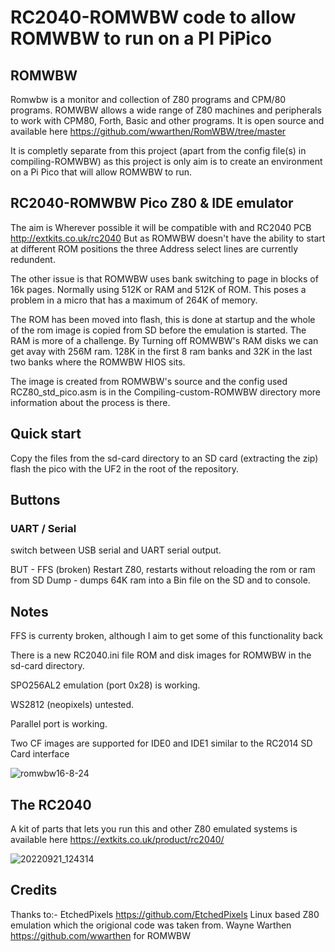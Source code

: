 # RC2040-ROMWBW code to allow ROMWBW to run on a PI PiPico 

## ROMWBW
Romwbw is a monitor and collection of Z80 programs and CPM/80 programs. ROMWBW allows a wide range of Z80 machines and peripherals to work with CPM80, Forth, Basic and other programs. 
It is open source and available here https://github.com/wwarthen/RomWBW/tree/master 

It is completly separate from this project (apart from the config file(s) in compiling-ROMWBW) as this project is only aim is to create an environment on a Pi Pico that will allow ROMWBW to run. 

## RC2040-ROMWBW Pico Z80 & IDE emulator
The aim is Wherever possible it will be compatible with and RC2040 PCB http://extkits.co.uk/rc2040
But as ROMWBW doesn't have the ability to start at different ROM positions the three Address select lines are currently redundent.

The other issue is that ROMWBW uses bank switching to page in blocks of 16k pages. Normally using 512K or RAM and 512K of ROM. This poses a problem in a micro that has a maximum of 264K of memory. 

The ROM has been moved into flash, this is done at startup and the whole of the rom image is copied from SD before the emulation is started. 
The RAM is more of a challenge. By Turning off ROMWBW's RAM disks we can get avay with 256M ram. 128K in the first 8 ram banks and 32K in the last two banks where the ROMWBW HIOS sits.

The image is created from ROMWBW's source and the config used RCZ80_std_pico.asm is in the Compiling-custom-ROMWBW directory
more information about the process is there.

## Quick start
Copy the files from the sd-card directory to an SD card (extracting the zip)
flash the pico with the UF2 in the root of the repository. 


## Buttons

### UART / Serial 
switch between USB serial and UART serial output. 

BUT - FFS (broken)
Restart Z80, restarts without reloading the rom or ram from SD
Dump - dumps 64K ram into a Bin file on the SD and to console.


## Notes
FFS is currenty broken, although I aim to get some of this functionality back

There is a new RC2040.ini file ROM and disk images for ROMWBW in the sd-card directory.

SPO256AL2 emulation (port 0x28) is working. 

WS2812 (neopixels) untested.

Parallel port is working.

Two CF images are supported for IDE0 and IDE1 similar to the RC2014 SD Card interface


![romwbw16-8-24](https://github.com/user-attachments/assets/60d47d1b-ad1c-487d-b0ce-a513a7ee87ff)

## The RC2040 
A kit of parts that lets you run this and other Z80 emulated systems is available here https://extkits.co.uk/product/rc2040/

![20220921_124314](https://github.com/user-attachments/assets/7536d248-94a7-4b19-8226-6467483e52bd)

## Credits
Thanks to:-
EtchedPixels https://github.com/EtchedPixels Linux based Z80 emulation which the origional code was taken from.
Wayne Warthen https://github.com/wwarthen  for ROMWBW


